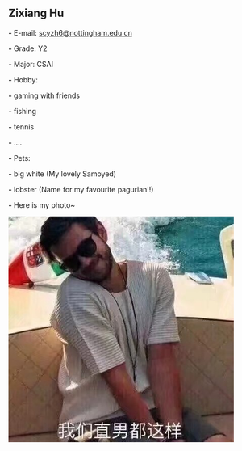 ## Zixiang Hu

**-** E-mail: [scyzh6@nottingham.edu.cn](mailto:scyzh6@nottingham.edu.cn)

**-** Grade: Y2

**-** Major: CSAI

**-** Hobby:

 **-** gaming with friends

 **-** fishing

 **-** tennis

 **-** ....

**-** Pets: 

 **-** big white (My lovely Samoyed)

 **-** lobster (Name for my favourite pagurian!!)

**-** Here is my photo~



![Zack Hu](images/handsome.jpg "Zack")